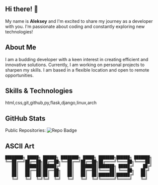 ## Hi there! 👋

My name is **Aleksey** and I'm excited to share my journey as a developer with you. I'm passionate about coding and constantly exploring new technologies!

## About Me

I am a budding developer with a keen interest in creating efficient and innovative solutions. Currently, I am working on personal projects to sharpen my skills. I am based in a flexible location and open to remote opportunities.

## Skills & Technologies

html,css,git,github,py,flask,django,linux,arch

## GitHub Stats

Public Repositories: ![Repo Badge](https://img.shields.io/badge/Public%20Repos-1-brightgreen)

## ASCII Art

```
████████╗ █████╗ ██████╗ ████████╗ █████╗ ███████╗██████╗ ███████╗
╚══██╔══╝██╔══██╗██╔══██╗╚══██╔══╝██╔══██╗██╔════╝╚════██╗╚════██║
   ██║   ███████║██████╔╝   ██║   ███████║███████╗ █████╔╝    ██╔╝
   ██║   ██╔══██║██╔══██╗   ██║   ██╔══██║╚════██║ ╚═══██╗   ██╔╝ 
   ██║   ██║  ██║██║  ██║   ██║   ██║  ██║███████║██████╔╝   ██║  
   ╚═╝   ╚═╝  ╚═╝╚═╝  ╚═╝   ╚═╝   ╚═╝  ╚═╝╚══════╝╚═════╝    ╚═╝  
                                                                  

                                         
```
